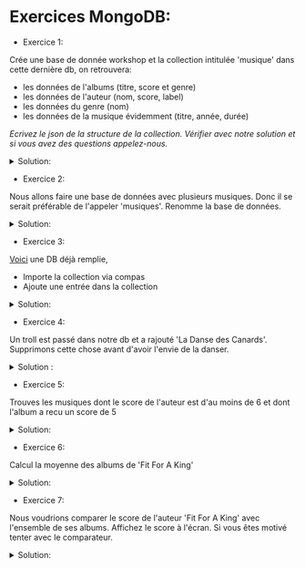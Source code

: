 # Exercices MongoDB:

*  Exercice 1: 

Crée une base de donnée workshop et la collection intitulée 'musique' dans cette dernière db, on retrouvera:

- les données de l'albums (titre, score et genre)
- les données de l'auteur (nom, score, label)
- les données du genre (nom)
- les données de la musique évidemment (titre, année, durée)

*Ecrivez le json de la structure de la collection. Vérifier avec notre solution et si vous avez des questions appelez-nous.*

<details>

<summary>Solution:</summary>
<pre><code>use workshop
db.createCollection('musique')
</code></pre>
<pre><code>{ 
  "titre" : "Deathgrip",
  "année" : "2016",
  "durée" : "4 : 24",
  "genre" : [ 
    { 
      "nom" : "Metalcore"
    }
  ],
  "auteurs": [ 
    {
      "nom": "Fit For A King",
      "score": 8,
      "label": "Solid State"
    }
  ],
  "albums": [
    {
      "titre" : "Deathgrip",
      "score" : 8,
      "genre" : [
        { 
          "nom" : "Metalcore"
        }
      ]
    }
  ]
}
</code></pre>

</details>

* Exercice 2: 

Nous allons faire une base de données avec plusieurs musiques. Donc il se serait préférable de l'appeler 'musiques'.
Renomme la base de données.

<details>

<summary>Solution:</summary>
<pre><code>db.musique.renameCollection("musiques", true)
</code></pre>

</details>

* Exercice 3: 

[Voici](./database.json) une DB déjà remplie, 
 
  * Importe la collection via compas 
  * Ajoute une entrée dans la collection 
 
<details>
<summary>Solution:</summary>
<pre><code>db.musiques.insert({ 
  titre : "Title",
  année : "2016",
  durée : "4 : 24",
  genre : [ 
    { 
      nom : "Genre"
    }
  ],
  auteurs: [ 
    {
      nom: "Artist Name",
      score: 8,
      label: "Label"
    }
  ],
  albums: [
    {
      titre : "Album Title",
      score : 8,
      genre : [
        { 
          nom :"Genre"
        }
      ]
    }
  ]
})
</code></pre>
</details>

* Exercice 4:

Un troll est passé dans notre db et a rajouté 'La Danse des Canards'. Supprimons cette chose avant d'avoir l'envie de la danser.

<details>
<summary>Solution :</summary>

` db.musiques.remove( {"titre": "La Danse Des Canards"} ) `

</details>

* Exercice 5: 

Trouves les musiques dont le score de l'auteur est d'au moins de 6 et dont l'album a recu un score de 5

<details>
<summary>Solution:</summary>

` db.musiques.find({ $and: [ { "auteurs.score": {$gte:6} }, { "albums.score":5 } ] } ).pretty()`

</details>

* Exercice 6: 

Calcul la moyenne des albums de 'Fit For A King'

<details>
<summary>Solution:</summary>

<pre><code> 
varMatch = {$match : {"auteurs.nom":"Fit For A King"}};
varUnwind = { $unwind : {path : "$albums"}};
varAvg = {$avg : "$albums.score"};
varGroup = { $group : {"_id" : "Fit For A King albums", "moyenne" : varAvg } };
db.musiques.aggregate([ varMatch, varUnwind, varGroup ]);
</code></pre>

</details>

* Exercice 7: 

Nous voudrions comparer le score de l'auteur 'Fit For A King' avec l'ensemble de ses albums. Affichez le score à l'écran. Si vous êtes motivé tenter avec le comparateur. 

<details>
<summary>Solution:</summary>

<pre><code> 
varMatch = {$match : {"auteurs.nom":"Fit For A King"}};
varUnwind = { $unwind : {path : "$albums"}};
varAvg = {$avg : "$albums.score"};
varGroup = { $group : {"_id" : "Fit For A King albums", "moyenne" : varAvg } };

varAgg1 = db.musiques.aggregate([ varMatch, varUnwind, varGroup ]).toArray()[0]["moyenne"];
varAgg2 = db.musiques.aggregate([varMatch]).toArray()[0]["auteurs"][0]["score"];


varCmp = { $cmp : [ varAgg1, varAgg2]};
db.musiques.aggregate( [ { $project: { cmpToArt: varCmp } } ] );
</code></pre>

</details>

